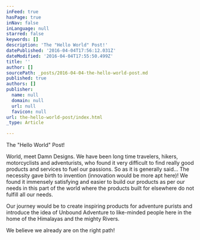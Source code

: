 ```yaml
---
inFeed: true
hasPage: true
inNav: false
inLanguage: null
starred: false
keywords: []
description: 'The "Hello World" Post!'
datePublished: '2016-04-04T17:56:12.031Z'
dateModified: '2016-04-04T17:55:50.499Z'
title: ''
author: []
sourcePath: _posts/2016-04-04-the-hello-world-post.md
published: true
authors: []
publisher:
  name: null
  domain: null
  url: null
  favicon: null
url: the-hello-world-post/index.html
_type: Article

---
```

The "Hello World" Post!

World, meet Damn Designs. We have been long time travelers, hikers, motorcyclists and adventurists, who found it very difficult to find really good products and services to fuel our passions. So as it is generally said... The necessity gave birth to invention (innovation would be more apt here)! We found it immensely satisfying and easier to build our products as per our needs in this part of the world where the products built for elsewhere do not fulfill all our needs.

Our journey would be to create inspiring products for adventure purists and introduce the idea of Unbound Adventure to like-minded people here in the home of the Himalayas and the mighty Rivers.

We believe we already are on the right path!